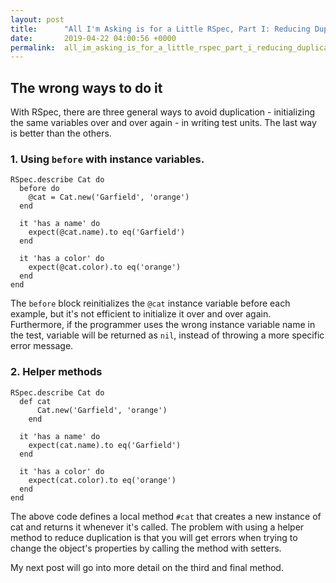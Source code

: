 ```yaml
---
layout: post
title:      "All I'm Asking is for a Little RSpec, Part I: Reducing Duplication"
date:       2019-04-22 04:00:56 +0000
permalink:  all_im_asking_is_for_a_little_rspec_part_i_reducing_duplication
---
```


## The wrong ways to do it

With RSpec, there are three general ways to avoid duplication - initializing the same variables over and over again - in writing test units. The last way is better than the others.

### 1. Using  `before` with instance variables.

```
RSpec.describe Cat do
  before do
    @cat = Cat.new('Garfield', 'orange')
  end

  it 'has a name' do
    expect(@cat.name).to eq('Garfield')
  end

  it 'has a color' do
    expect(@cat.color).to eq('orange')
  end
end
```

The `before` block reinitializes the `@cat` instance variable before each example, but it's not efficient to initialize it over and over again. Furthermore, if the programmer uses the wrong instance variable name in the test, variable will be returned as `nil`, instead of throwing a more specific error message.

### 2. Helper methods

```
RSpec.describe Cat do
  def cat
	  Cat.new('Garfield', 'orange')
	end

  it 'has a name' do
    expect(cat.name).to eq('Garfield')
  end

  it 'has a color' do
    expect(cat.color).to eq('orange')
  end
end
```

The above code defines a local method `#cat` that creates a new instance of cat and returns it whenever it's called. The problem with using a helper method to reduce duplication is that you will get errors when trying to change the object's properties by calling the method with setters.

My next post will go into more detail on the third and final method.



